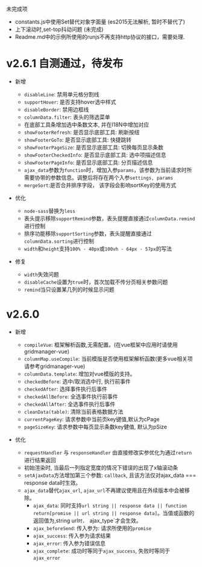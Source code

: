 未完成项
- constants.js中使用Set替代对象字面量 (es2015无法解析, 暂时不替代了)
- 上下滚动时,set-top抖动问题 (未完成)
- Readme.md中的示例所使用的runjs不再支持http协议的接口，需要处理.

# v2.6.1 自测通过，待发布
- 新增
    - `disableLine`: 禁用单元格分割线
    - `supportHover`: 是否支持hover选中样式
    - `disableBorder`: 禁用边框线
    - `columnData.filter`: 表头的筛选菜单
    - 在底部工具条增加选中条数文本, 并在I18N中增加对应
    - `showFooterRefresh`: 是否显示底部工具: 刷新按纽
    - `showFooterGoTo`: 是否显示底部工具: 快捷跳转
    - `showFooterPageSize`: 是否显示底部工具: 切换每页显示条数
    - `showFooterCheckedInfo`: 是否显示底部工具: 选中项描述信息
    - `showFooterPageInfo`: 是否显示底部工具: 分页描述信息
    - `ajax_data`参数为`function`时，增加入参`params`，该参数为当前请求时所需要协带的参数信息。调整后将存在两个入参`settings, params`
    - `mergeSort`:是否合并排序字段， 该字段会影响sortKey的使用方式

- 优化
	- `node-sass`替换为`less`
	- 表头提示移除`supportRemind`参数，表头提醒直接通过`columnData.remind`进行控制
	- 排序功能移除`supportSorting`参数，表头提醒直接通过`columnData.sorting`进行控制
	- `width`和`height`支持`100% - 40px`或`100vh - 64px - 57px`的写法

- 修复
    - `width`失效问题
    - `disableCache`设置为`true`时，首次加载不传分页相关参数问题
    - `remind`当只设置某几列的时候显示问题

# v2.6.0
- 新增
	- `compileVue`: 框架解析函数,无需配置。(在vue框架中应用时请使用gridmanager-vue)
	- `columnMap.useCompile`: 当前模版是否使用框架解析函数(更多vue相关项请参考gridmanager-vue)
	- `columnData.template`: 增加对vue模版的支持。
	- `checkedBefore`: 选中/取消选中行, 执行前事件
	- `checkedAfter`: 选择事件执行后事件
	- `checkedAllBefore`: 全选事件执行前事件
	- `checkedAllAfter`: 全选事件执行后事件
	- `cleanData(table)`: 清除当前表格数据方法
	- `currentPageKey`: 请求参数中当前页key键值,默认为cPage
	- `pageSizeKey`: 请求参数中每页显示条数key健值, 默认为pSize
	
- 优化
	- `requestHandler` 与 `responseHandler` 由直接修改实参优化为通过`return`进行结果返回
	- 初始渲染时, 当最后一列指定宽度的情况下错误的出现了x轴滚动条
	- `setAjaxData`方法增加第三个参数: `callback`, 且该方法仅对ajax_data === response data时生效。
	- `ajax_data`替代`ajax_url`, `ajax_url`不再建议使用且在外续版本中会被移除。
		- `ajax_data`: 同时支持`url string || response data || function return[promise || url string || response data]`。当值或函数的返回值为,string url`时， `ajax_type`才会生效。
		- `ajax_beforeSend`:  传入参为: 请求所使用的`promise`
		- `ajax_success`: 传入参为请求结果
		- `ajax_error`: 传入参为错误信息
		- `ajax_complete`: 成功时等同于`ajax_success`, 失败时等同于`ajax_error`
